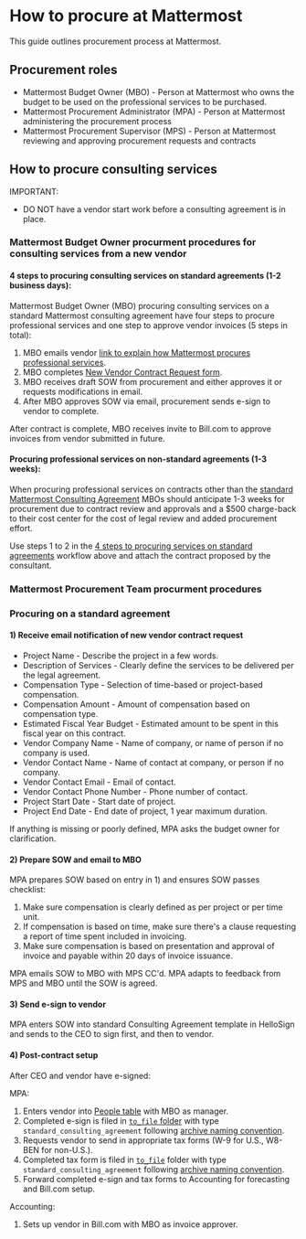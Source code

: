 # How to procure at Mattermost 

This guide outlines procurement process at Mattermost. 

## Procurement roles 

- Mattermost Budget Owner (MBO) - Person at Mattermost who owns the budget to be used on the professional services to be purchased. 
- Mattermost Procurement Administrator (MPA) - Person at Mattermost administering the procurement process
- Mattermost Procurement Supervisor (MPS) - Person at Mattermost reviewing and approving procurement requests and contracts 

## How to procure consulting services 

IMPORTANT: 
- DO NOT have a vendor start work before a consulting agreement is in place. 

### Mattermost Budget Owner procurment procedures for consulting services from a new vendor 

#### 4 steps to procuring consulting services on standard agreements (1-2 business days): 

Mattermost Budget Owner (MBO) procuring consulting services on a standard Mattermost consulting agreement have four steps to procure professional services and one step to approve vendor invoices (5 steps in total): 

1. MBO emails vendor [link to explain how Mattermost procures professional services](https://docs.google.com/document/u/1/d/1G4wFLq_wHHEDJ-hrv5Kmu022mFJgh3rJ4-glM0W6riI/edit#heading=h.cw54xe8enb2k). 
2. MBO completes [New Vendor Contract Request form](https://airtable.com/shr4eYHbYRrI1S0Dn).
3. MBO receives draft SOW from procurement and either approves it or requests modifications in email.  
4. After MBO approves SOW via email, procurement sends e-sign to vendor to complete. 

After contract is complete, MBO receives invite to Bill.com to approve invoices from vendor submitted in future. 

#### Procuring professional services on non-standard agreements (1-3 weeks): 

When procuring professional services on contracts other than the [standard Mattermost Consulting Agreement](https://drive.google.com/file/d/0B1HOWxVUGSg8X1NscE00S0xpM2M/view) MBOs should anticipate 1-3 weeks for procurement due to contract review and approvals and a $500 charge-back to their cost center for the cost of legal review and added procurement effort. 

Use steps 1 to 2 in the [4 steps to procuring services on standard agreements](4-steps-to-procuring-services-on-standard-agreements) workflow above and attach the contract proposed by the consultant. 

### Mattermost Procurement Team procurment procedures 

### Procuring on a standard agreement 

#### 1) Receive email notification of new vendor contract request

- Project Name - Describe the project in a few words.
- Description of Services - Clearly define the services to be delivered per the legal agreement. 
- Compensation Type - Selection of time-based or project-based compensation. 
- Compensation Amount - Amount of compensation based on compensation type. 
- Estimated Fiscal Year Budget - Estimated amount to be spent in this fiscal year on this contract.    
- Vendor Company Name -  Name of company, or name of person if no company is used. 
- Vendor Contact Name -  Name of contact at company, or person if no company. 
- Vendor Contact Email - Email of contact.
- Vendor Contact Phone Number - Phone number of contact. 
- Project Start Date - Start date of project.
- Project End Date - End date of project, 1 year maximum duration. 

If anything is missing or poorly defined, MPA asks the budget owner for clarification. 

#### 2) Prepare SOW and email to MBO 

MPA prepares SOW based on entry in 1) and ensures SOW passes checklist: 

1. Make sure compensation is clearly defined as per project or per time unit. 
2. If compensation is based on time, make sure there's a clause requesting a report of time spent included in invoicing.  
2. Make sure compensation is based on presentation and approval of invoice and payable within 20 days of invoice issuance.

MPA emails SOW to MBO with MPS CC'd. MPA adapts to feedback from MPS and MBO until the SOW is agreed. 

#### 3) Send e-sign to vendor 

MPA enters SOW into standard Consulting Agreement template in HelloSign and sends to the CEO to sign first, and then to vendor. 

#### 4) Post-contract setup 

After CEO and vendor have e-signed: 

MPA: 

1. Enters vendor into [People table](https://airtable.com/shrgGhQH3Zr5RNt6M) with MBO as manager. 
2. Completed e-sign is filed in [`to_file` folder](https://mattermost.app.box.com/folder/64764064631) with type `standard_consulting_agreement` following [archive naming convention](https://github.com/mattermost/mattermost-handbook/blob/master/source/guides/archives.md#file-archive-naming-convention). 
3. Requests vendor to send in appropriate tax forms (W-9 for U.S., W8-BEN for non-U.S.).
4. Completed tax form is filed in [`to_file`](https://mattermost.app.box.com/folder/64764064631) folder with type `standard_consulting_agreement` following [archive naming convention](https://github.com/mattermost/mattermost-handbook/blob/master/source/guides/archives.md#file-archive-naming-convention). 
5. Forward completed e-sign and tax forms to Accounting for forecasting and Bill.com setup. 

Accounting: 

1. Sets up vendor in Bill.com with MBO as invoice approver. 



